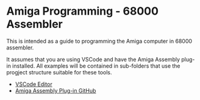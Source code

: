 # Amiga Programming - 68000 Assembler
This is intended as a guide to programming the Amiga computer in 68000 assembler.

It assumes that you are using VSCode and have the Amiga Assembly plug-in installed. All examples will be contained in sub-folders that use the progject structure suitable for these tools.

- [VSCode Editor](https://code.visualstudio.com/)
- [Amiga Assembly Plug-in GitHub](https://github.com/prb28/vscode-amiga-assembly)

